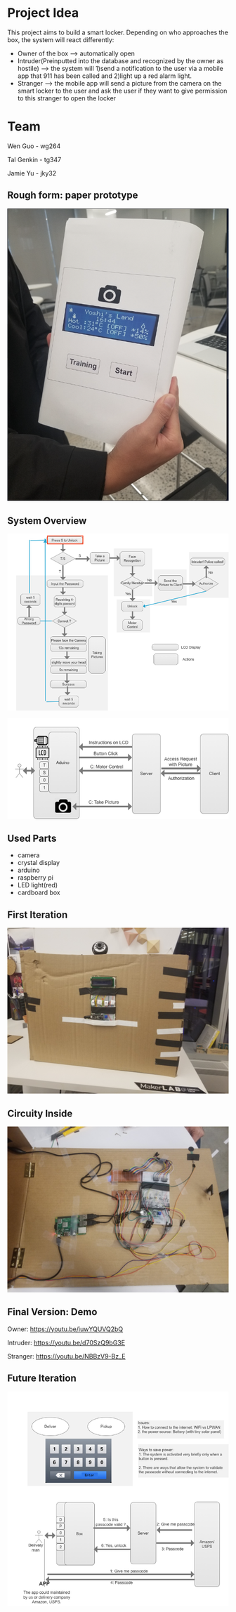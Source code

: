 # Project Idea

This project aims to build a smart locker. Depending on who approaches the box, the system will react differently:
- Owner of the box --> automatically open
- Intruder(Preinputted into the database and recognized by the owner as hostile) --> the system will 1)send a notification to the user via a mobile app that 911 has been called and 2)light up a red alarm light. 
- Stranger --> the mobile app will send a picture from the camera on the smart locker to the user and ask the user if they want to give permission to this stranger to open the locker

# Team

Wen Guo - wg264

Tal Genkin - tg347

Jamie Yu - jky32 

## Rough form: paper prototype 

![pic](https://github.com/jamiekimyu/interactive_faces/blob/master/random/paper-prototype.png)

## System Overview 

![pic](https://github.com/jamiekimyu/interactive_faces/blob/master/random/logic.png)

![pic](https://github.com/jamiekimyu/interactive_faces/blob/master/random/system_overview.png)
 
## Used Parts

* camera
* crystal display
* arduino
* raspberry pi
* LED light(red)
* cardboard box

## First Iteration

![pic](https://github.com/jamiekimyu/interactive_faces/blob/master/random/20181130_195846.jpg)

## Circuity Inside

![pic](https://github.com/jamiekimyu/interactive_faces/blob/master/random/20181201_202959.jpg)

## Final Version: Demo
Owner: https://youtu.be/iuwYQUVQ2bQ

Intruder: https://youtu.be/d70SzQ9bG3E

Stranger: https://youtu.be/NBBzV9-Bz_E

## Future Iteration  

![pic](https://github.com/jamiekimyu/interactive_faces/blob/master/random/future_plan.png)

